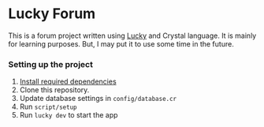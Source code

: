 # Lucky Forum

This is a forum project written using [Lucky](https://luckyframework.org) and Crystal language. It is mainly for learning purposes. But, I may put it to use some time in the future.

### Setting up the project

1. [Install required dependencies](https://luckyframework.org/guides/getting-started/installing#install-required-dependencies)
2. Clone this repository.
3. Update database settings in `config/database.cr`
4. Run `script/setup`
5. Run `lucky dev` to start the app

